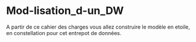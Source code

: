 # Mod-lisation_d-un_DW
A partir de ce cahier des charges vous allez construire le modèle en etoile, en constellation pour cet entrepot de données.

